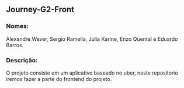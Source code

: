 ## Journey-G2-Front

### Nomes:
Alexandre Wever, Sergio Ramella, Julia Karine, Enzo Quental e Eduardo Barros.

### Descrição:

O projeto consiste em um aplicativo baseado no uber, neste repositorio iremos fazer a parte do frontend do projeto.



